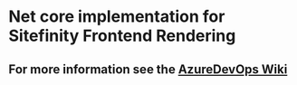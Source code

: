 # Net core implementation for Sitefinity Frontend Rendering

## For more information see the [AzureDevOps Wiki](https://prgs-sitefinity.visualstudio.com/sitefinity/_wiki/wikis/Sitefinity%20ASP.NET%20Core%20Renderer%20Wiki/357/Table-Of-Contents)
